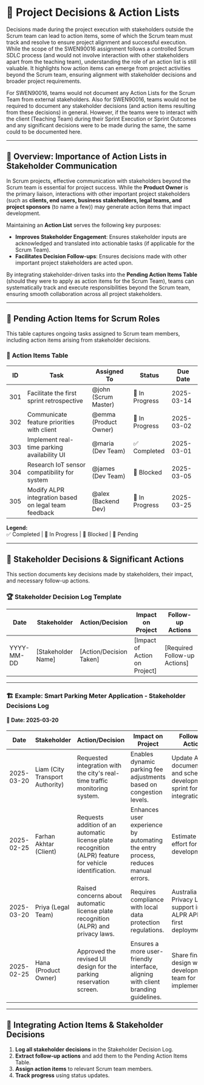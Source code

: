 # 🚀 Project Decisions & Action Lists 

Decisions made during the project execution with stakeholders outside the Scrum team can lead to action items, some of which the Scrum team must track and resolve to ensure project alignment and successful execution. While the scope of the SWEN90016 assignment follows a controlled Scrum SDLC process (and would not involve interaction with other stakeholders apart from the teaching team), understanding the role of an action list is still valuable. It highlights how action items can emerge from project activities beyond the Scrum team, ensuring alignment with stakeholder decisions and broader project requirements.

For SWEN90016, teams would not document any Action Lists for the Scrum Team from external stakeholders.
Also for SWEN90016, teams would not be required to document any stakeholder decisions (and action items resulting from these decisions) in general.
However, if the teams were to interact with the client (Teaching Team) during their Sprint Execution or Sprint Outcomes and any significant decisions were to be made during the same, the same could to be documented here.

---

## 📌 **Overview: Importance of Action Lists in Stakeholder Communication**  

In Scrum projects, effective communication with stakeholders beyond the Scrum team is essential for project success. While the **Product Owner** is the primary liaison, interactions with other important project stakeholders (such as **clients, end users, business stakeholders, legal teams, and project sponsors** (to name a few)) may generate action items that impact development.  

Maintaining an **Action List** serves the following key purposes:  
- **Improves Stakeholder Engagement**: Ensures stakeholder inputs are acknowledged and translated into actionable tasks (if applicable for the Scrum Team).  
- **Facilitates Decision Follow-ups**: Ensures decisions made with other important project stakeholders are acted upon.  

By integrating stakeholder-driven tasks into the **Pending Action Items Table** (should they were to apply as action items for the Scrum Team), teams can systematically track and execute responsibilities beyond the Scrum team, ensuring smooth collaboration across all project stakeholders.  

---

## 📌 **Pending Action Items for Scrum Roles**  

This table captures ongoing tasks assigned to Scrum team members, including action items arising from stakeholder decisions.  

### 📅 **Action Items Table**  

| **ID**  | **Task**                                    | **Assigned To** | **Status**     | **Due Date**   |
|--------|---------------------------------------------|-----------------|----------------|----------------|
| 301    | Facilitate the first sprint retrospective   | @john (Scrum Master) | 🔄 In Progress | 2025-03-14     |
| 302    | Communicate feature priorities with client  | @emma (Product Owner) | 🔄 In Progress | 2025-03-02     |
| 303    | Implement real-time parking availability UI | @maria (Dev Team) | ✅ Completed   | 2025-03-01     |
| 304    | Research IoT sensor compatibility for system | @james (Dev Team) | 🛑 Blocked     | 2025-03-05     |
| 305    | Modify ALPR integration based on legal team feedback | @alex (Backend Dev) | 🔄 In Progress | 2025-03-25     |

**Legend:**  
✅ Completed | 🔄 In Progress | 🛑 Blocked | 🚧 Pending  

---

## 🚀 **Stakeholder Decisions & Significant Actions**  

This section documents key decisions made by stakeholders, their impact, and necessary follow-up actions.  

### 🏆 **Stakeholder Decision Log Template**  

| **Date**       | **Stakeholder**  | **Action/Decision**                                                         | **Impact on Project**                                               | **Follow-up Actions**                             |
|---------------|------------------|----------------------------------------------------------------------------|---------------------------------------------------------------------|---------------------------------------------------|
| YYYY-MM-DD | [Stakeholder Name] | [Action/Decision Taken] | [Impact of Action on Project] | [Required Follow-up Actions] |

---

### 🏗️ **Example: Smart Parking Meter Application - Stakeholder Decisions Log**  

#### 📅 **Date**: 2025-03-20  

| **Date**       | **Stakeholder**  | **Action/Decision**                                                         | **Impact on Project**                                               | **Follow-up Actions**                             |
|---------------|------------------|----------------------------------------------------------------------------|---------------------------------------------------------------------|---------------------------------------------------|
| 2025-03-20     | Liam (City Transport Authority) | Requested integration with the city's real-time traffic monitoring system. | Enables dynamic parking fee adjustments based on congestion levels. | Update API documentation and schedule a development sprint for integration. |
| 2025-02-25     | Farhan Akhtar (Client) | Requests addition of an automatic license plate recognition (ALPR) feature for vehicle identification. | Enhances user experience by automating the entry process, reduces manual errors. | Estimate ALPR effort for development. |
| 2025-03-20     | Priya (Legal Team) | Raised concerns about automatic license plate recognition (ALPR) and privacy laws. | Requires compliance with local data protection regulations. | Australia Privacy Laws support in ALPR API for first deployment. |
| 2025-02-25     | Hana (Product Owner) | Approved the revised UI design for the parking reservation screen.         | Ensures a more user-friendly interface, aligning with client branding guidelines. | Share final UI design with development team for implementation. |

---

## 🔗 **Integrating Action Items & Stakeholder Decisions**  

1. **Log all stakeholder decisions** in the Stakeholder Decision Log.  
2. **Extract follow-up actions** and add them to the Pending Action Items Table.  
3. **Assign action items** to relevant Scrum team members.  
4. **Track progress** using status updates.  
